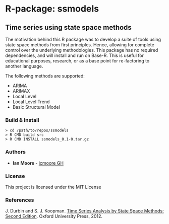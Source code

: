 # R-package: ssmodels
## Time series using state space methods

The motivation behind this R package was to develop a suite of tools using state space methods from first principles. Hence, allowing for complete control over the underlying methodologies. This package has no required dependencies, and will install and run on Base-R. This is useful for educational purposes, research, or as a base point for re-factoring to another language. 

The following methods are supported:
- ARIMA
- ARIMAX
- Local Level
- Local Level Trend
- Basic Structural Model

### Build & Install

```
> cd /path/to/repos/ssmodels
> R CMD build src
> R CMD INSTALL ssmodels_0.1-0.tar.gz
```

### Authors

* **Ian Moore** - [icmoore GH](https://github.com/icmoore)

### License

This project is licensed under the MIT License 

### References

J. Durbin and S. J. Koopman. [Time Series Analysis by State Space Methods: Second Edition](https://www.oxfordscholarship.com/view/10.1093/acprof:oso/9780199641178.001.0001/acprof-9780199641178). Oxford University Press, 2012.
